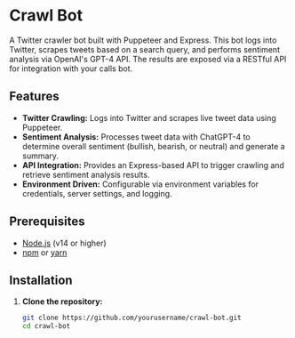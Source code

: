 # Crawl Bot

A Twitter crawler bot built with Puppeteer and Express. This bot logs into Twitter, scrapes tweets based on a search query, and performs sentiment analysis via OpenAI's GPT-4 API. The results are exposed via a RESTful API for integration with your calls bot.

## Features

- **Twitter Crawling:** Logs into Twitter and scrapes live tweet data using Puppeteer.
- **Sentiment Analysis:** Processes tweet data with ChatGPT-4 to determine overall sentiment (bullish, bearish, or neutral) and generate a summary.
- **API Integration:** Provides an Express-based API to trigger crawling and retrieve sentiment analysis results.
- **Environment Driven:** Configurable via environment variables for credentials, server settings, and logging.

## Prerequisites

- [Node.js](https://nodejs.org/) (v14 or higher)
- [npm](https://www.npmjs.com/) or [yarn](https://yarnpkg.com/)

## Installation

1. **Clone the repository:**

   ```bash
   git clone https://github.com/yourusername/crawl-bot.git
   cd crawl-bot
